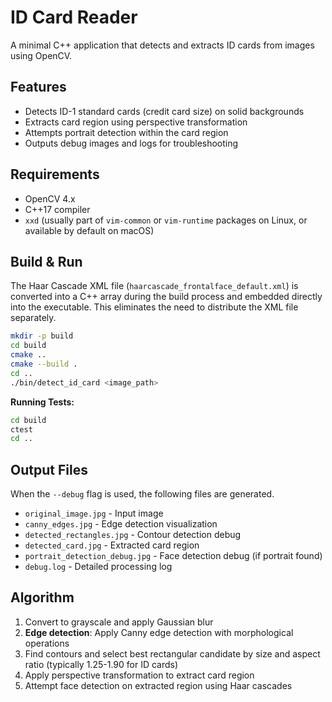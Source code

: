 # ID Card Reader

A minimal C++ application that detects and extracts ID cards from images using OpenCV.

## Features

- Detects ID-1 standard cards (credit card size) on solid backgrounds
- Extracts card region using perspective transformation
- Attempts portrait detection within the card region
- Outputs debug images and logs for troubleshooting

## Requirements

- OpenCV 4.x
- C++17 compiler
- `xxd` (usually part of `vim-common` or `vim-runtime` packages on Linux, or available by default on macOS)

## Build & Run

The Haar Cascade XML file (`haarcascade_frontalface_default.xml`) is converted into a C++ array during the build process and embedded directly into the executable. This eliminates the need to distribute the XML file separately.

```bash
mkdir -p build
cd build
cmake ..
cmake --build .
cd ..
./bin/detect_id_card <image_path>
```

**Running Tests:**
```bash
cd build
ctest
cd ..
```

## Output Files

When the `--debug` flag is used, the following files are generated.

- `original_image.jpg` - Input image
- `canny_edges.jpg` - Edge detection visualization
- `detected_rectangles.jpg` - Contour detection debug
- `detected_card.jpg` - Extracted card region
- `portrait_detection_debug.jpg` - Face detection debug (if portrait found)
- `debug.log` - Detailed processing log

## Algorithm

1. Convert to grayscale and apply Gaussian blur
2. **Edge detection**: Apply Canny edge detection with morphological operations
3. Find contours and select best rectangular candidate by size and aspect ratio (typically 1.25-1.90 for ID cards)
4. Apply perspective transformation to extract card region
5. Attempt face detection on extracted region using Haar cascades
